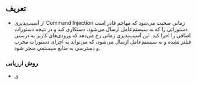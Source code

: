 ## تعریف
- از آسیب‌پذیری Command Injection زمانی صحبت می‌شود که مهاجم قادر است دستوراتی را که به سیستم‌عامل ارسال می‌شود، دستکاری کند و در نتیجه دستورات اضافی را اجرا کند. این آسیب‌پذیری زمانی رخ می‌دهد که ورودی‌های کاربر به درستی فیلتر نشده و به سیستم‌عامل ارسال می‌شود، که می‌تواند به اجرای دستورات مخرب و دسترسی به منابع سیستمی منجر شود.

### روش ارزیابی
- ی
